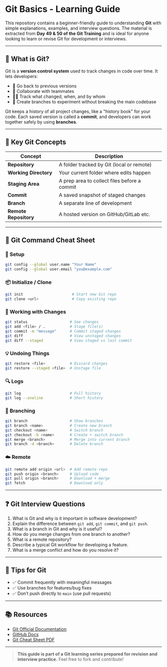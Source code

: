 # Git Basics - Learning Guide

This repository contains a beginner-friendly guide to understanding **Git** with simple explanations, examples, and interview questions. The material is extracted from **Day 49 & 50 of the Git Training** and is ideal for anyone looking to learn or revise Git for development or interviews.

---

## 📌 What is Git?
Git is a **version control system** used to track changes in code over time. It lets developers:

- 🔁 Go back to previous versions
- 👥 Collaborate with teammates
- 🕵️‍♂️ Track what changed, when, and by whom
- 🧪 Create branches to experiment without breaking the main codebase

Git keeps a history of all project changes, like a "history book" for your code. Each saved version is called a **commit**, and developers can work together safely by using **branches**.

---

## 🧱 Key Git Concepts

| Concept | Description |
|--------|-------------|
| **Repository** | A folder tracked by Git (local or remote) |
| **Working Directory** | Your current folder where edits happen |
| **Staging Area** | A prep area to collect files before a commit |
| **Commit** | A saved snapshot of staged changes |
| **Branch** | A separate line of development |
| **Remote Repository** | A hosted version on GitHub/GitLab etc. |

---

## 🧰 Git Command Cheat Sheet

### 🔧 Setup
```bash
git config --global user.name "Your Name"
git config --global user.email "you@example.com"
```

### 📦 Initialize / Clone
```bash
git init                      # Start new Git repo
git clone <url>               # Copy existing repo
```

### 📝 Working with Changes
```bash
git status                   # See changes
git add <file> / .           # Stage file(s)
git commit -m "message"      # Commit staged changes
git diff                     # View unstaged changes
git diff --staged            # View staged vs last commit
```

### 💡 Undoing Things
```bash
git restore <file>           # Discard changes
git restore --staged <file>  # Unstage file
```

### 🔍 Logs
```bash
git log                      # Full history
git log --oneline            # Short history
```

### 🌱 Branching
```bash
git branch                   # Show branches
git branch <name>            # Create new branch
git checkout <name>          # Switch branch
git checkout -b <name>       # Create + switch branch
git merge <branch>           # Merge into current branch
git branch -d <branch>       # Delete branch
```

### ☁️ Remote
```bash
git remote add origin <url>  # Add remote repo
git push origin <branch>     # Upload code
git pull origin <branch>     # Download + merge
git fetch                    # Download only
```

---

## ❓ Git Interview Questions

1. What is Git and why is it important in software development?
2. Explain the difference between `git add`, `git commit`, and `git push`.
3. What is a branch in Git and why is it useful?
4. How do you merge changes from one branch to another?
5. What is a remote repository?
6. Describe a typical Git workflow for developing a feature.
7. What is a merge conflict and how do you resolve it?

---

## 🧠 Tips for Git

- ✅ Commit frequently with meaningful messages
- ✅ Use branches for features/bug fixes
- ✅ Don’t push directly to `main` (use pull requests)

---

## 📚 Resources
- [Git Official Documentation](https://git-scm.com/doc)
- [GitHub Docs](https://docs.github.com/en/get-started)
- [Git Cheat Sheet PDF](https://education.github.com/git-cheat-sheet-education.pdf)

---

> **This guide is part of a Git learning series prepared for revision and interview practice.** Feel free to fork and contribute!

